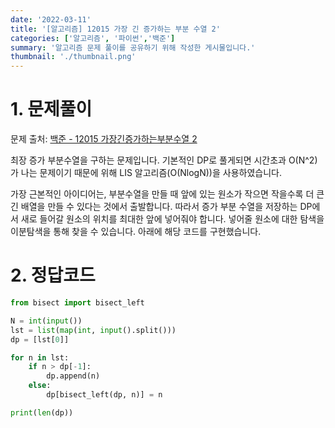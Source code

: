 ```yaml
---
date: '2022-03-11'
title: '[알고리즘] 12015 가장 긴 증가하는 부분 수열 2' 
categories: ['알고리즘', '파이썬','백준']
summary: '알고리즘 문제 풀이를 공유하기 위해 작성한 게시물입니다.'
thumbnail: './thumbnail.png'
---
```



# 1. 문제풀이

문제 출처: [백준 - 12015 가장긴증가하는부분수열 2](https://www.acmicpc.net/problem/12015)

최장 증가 부분수열을 구하는 문제입니다. 기본적인 DP로 풀게되면 시간초과 O(N^2)가 나는 문제이기 때문에 위해 LIS 알고리즘(O(NlogN))을 사용하였습니다.

가장 근본적인 아이디어는, 부분수열을 만들 때 앞에 있는 원소가 작으면 작을수록 더 큰 긴 배열을 만들 수 있다는 것에서 출발합니다. 따라서 증가 부분 수열을 저장하는 DP에서 새로 들어갈 원소의 위치를 최대한 앞에 넣어줘야 합니다. 넣어줄 원소에 대한 탐색을 이분탐색을 통해 찾을 수 있습니다. 아래에 해당 코드를 구현했습니다. 


# 2. 정답코드

```python
from bisect import bisect_left

N = int(input())
lst = list(map(int, input().split()))
dp = [lst[0]]

for n in lst:
    if n > dp[-1]:
        dp.append(n)
    else:
        dp[bisect_left(dp, n)] = n

print(len(dp))
```
